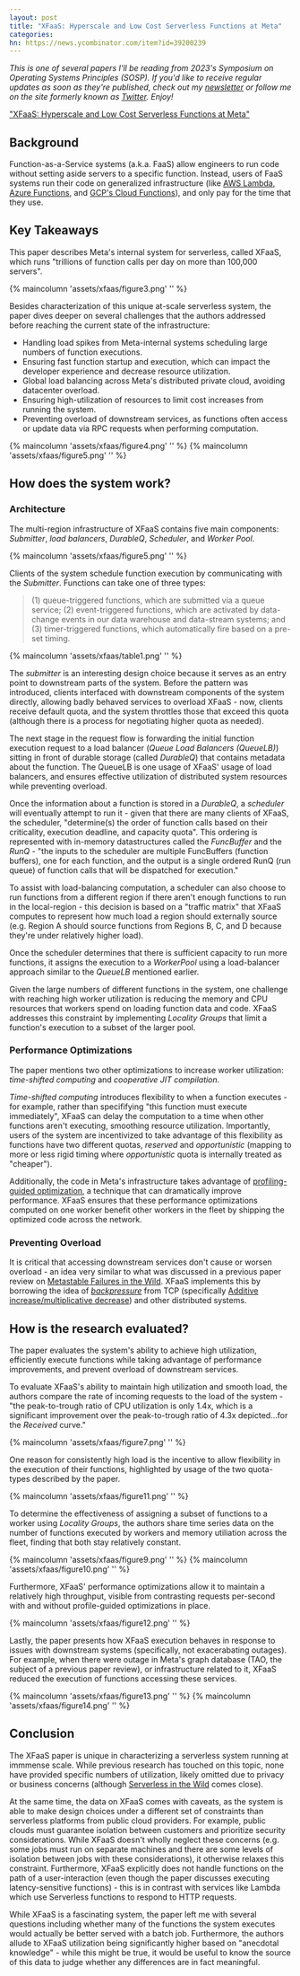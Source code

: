 ```yaml
---
layout: post
title: "XFaaS: Hyperscale and Low Cost Serverless Functions at Meta"
categories:
hn: https://news.ycombinator.com/item?id=39200239
---
```


_This is one of several papers I'll be reading from 2023's Symposium on Operating Systems Principles (SOSP). If you'd like to receive regular updates as soon as they're published, check out my [newsletter](https://newsletter.micahlerner.com/) or follow me on the site formerly known as [Twitter](https://twitter.com/micahlerner). Enjoy!_

["XFaaS: Hyperscale and Low Cost Serverless Functions at Meta"](https://www.micahlerner.com/assets/papers/xfaas.pdf)

## Background

Function-as-a-Service systems (a.k.a. FaaS) allow engineers to run code without setting aside servers to a specific function. Instead, users of FaaS systems run their code on generalized infrastructure (like [AWS Lambda](https://aws.amazon.com/lambda/), [Azure Functions](https://azure.microsoft.com/en-us/products/functions), and [GCP's Cloud Functions](https://cloud.google.com/functions)), and only pay for the time that they use.

## Key Takeaways

This paper describes Meta's internal system for serverless, called XFaaS, which runs "trillions of function calls per day on more than 100,000 servers".

{% maincolumn 'assets/xfaas/figure3.png' '' %}

Besides characterization of this unique at-scale serverless system, the paper dives deeper on several challenges that the authors addressed before reaching the current state of the infrastructure:

- Handling load spikes from Meta-internal systems scheduling large numbers of function executions.
- Ensuring fast function startup and execution, which can impact the developer experience and decrease resource utilization.
- Global load balancing across Meta's distributed private cloud, avoiding datacenter overload.
- Ensuring high-utilization of resources to limit cost increases from running the system.
- Preventing overload of downstream services, as functions often access or update data via RPC requests when performing computation.

{% maincolumn 'assets/xfaas/figure4.png' '' %}
{% maincolumn 'assets/xfaas/figure5.png' '' %}

## How does the system work?

### Architecture

The multi-region infrastructure of XFaaS contains five main components: _Submitter_, _load balancers_, _DurableQ_, _Scheduler_, and _Worker Pool_.

{% maincolumn 'assets/xfaas/figure5.png' '' %}

Clients of the system schedule function execution by communicating with the _Submitter_. Functions can take one of three types:

> (1) queue-triggered functions, which are submitted via a queue service; (2) event-triggered functions, which are activated by data-change events in our data warehouse and data-stream systems; and (3) timer-triggered functions, which automatically fire based on a pre-set timing.

{% maincolumn 'assets/xfaas/table1.png' '' %}

The _submitter_ is an interesting design choice because it serves as an entry point to downstream parts of the system. Before the pattern was introduced, clients interfaced with downstream components of the system directly, allowing badly behaved services to overload XFaaS - now, clients receive default quota, and the system throttles those that exceed this quota (although there is a process for negotiating higher quota as needed).

The next stage in the request flow is forwarding the initial function execution request to a load balancer (_Queue Load Balancers (QueueLB)_) sitting in front of durable storage (called _DurableQ_) that contains metadata about the function. The QueueLB is one usage of XFaaS' usage of load balancers, and ensures effective utilization of distributed system resources while preventing overload.

Once the information about a function is stored in a _DurableQ_, a _scheduler_ will eventually attempt to run it - given that there are many clients of XFaaS, the scheduler, "determine(s) the order of function calls based on their criticality, execution deadline, and capacity quota". This ordering is represented with in-memory datastructures called the _FuncBuffer_ and the _RunQ_ - "the inputs to the scheduler are multiple FuncBuffers (function buffers), one for each function, and the output is a single ordered RunQ (run queue) of function calls that will be dispatched for execution."

To assist with load-balancing computation, a scheduler can also choose to run functions from a different region if there aren't enough functions to run in the local-region - this decision is based on a "traffic matrix" that XFaaS computes to represent how much load a region should externally source (e.g. Region A should source functions from Regions B, C, and D because they're under relatively higher load).

Once the scheduler determines that there is sufficient capacity to run more functions, it assigns the execution to a _WorkerPool_ using a load-balancer approach similar to the _QueueLB_ mentioned earlier.

Given the large numbers of different functions in the system, one challenge with reaching high worker utilization is reducing the memory and CPU resources that workers spend on loading function data and code. XFaaS addresses this constraint by implementing _Locality Groups_ that limit a function's execution to a subset of the larger pool.

### Performance Optimizations

The paper mentions two other optimizations to increase worker utilization: _time-shifted computing_ and _cooperative JIT compilation_.

_Time-shifted computing_ introduces flexibility to when a function executes - for example, rather than specififying "this function must execute immediately", XFaaS can delay the computation to a time when other functions aren't executing, smoothing resource utilization. Importantly, users of the system are incentivized to take advantage of this flexibility as functions have two different quotas, _reserved_ and _opportunistic_ (mapping to more or less rigid timing where _opportunistic_ quota is internally treated as "cheaper").

Additionally, the code in Meta's infrastructure takes advantage of [profiling-guided optimization](https://blog.acolyer.org/2018/08/08/hhvm-jit-a-profile-guided-region-based-compiler-for-php-and-hack/), a technique that can dramatically improve performance. XFaaS ensures that these performance optimizations computed on one worker benefit other workers in the fleet by shipping the optimized code across the network.

### Preventing Overload

It is critical that accessing downstream services don't cause or worsen overload - an idea very similar to what was discussed in a previous paper review on [Metastable Failures in the Wild](https://www.micahlerner.com/2022/07/11/metastable-failures-in-the-wild.html). XFaaS implements this by borrowing the idea of [_backpressure_](https://medium.com/@jayphelps/backpressure-explained-the-flow-of-data-through-software-2350b3e77ce7) from TCP (specifically [Additive increase/multiplicative decrease](https://en.wikipedia.org/wiki/Additive_increase/multiplicative_decrease)) and other distributed systems.

## How is the research evaluated?

The paper evaluates the system's ability to achieve high utilization, efficiently execute functions while taking advantage of performance improvements, and prevent overload of downstream services.

To evaluate XFaaS's ability to maintain high utilization and smooth load, the authors compare the rate of incoming requests to the load of the system - "the peak-to-trough ratio of CPU utilization is only 1.4x, which is a significant improvement over the peak-to-trough ratio of 4.3x depicted...for the _Received_ curve."


{% maincolumn 'assets/xfaas/figure7.png' '' %}

One reason for consistently high load is the incentive to allow flexibility in the execution of their functions, highlighted by usage of the two quota-types described by the paper.

{% maincolumn 'assets/xfaas/figure11.png' '' %}

To determine the effectiveness of assigning a subset of functions to a worker using _Locality Groups_, the authors share time series data on the number of functions executed by workers and memory utiliation across the fleet, finding that both stay relatively constant.


{% maincolumn 'assets/xfaas/figure9.png' '' %}
{% maincolumn 'assets/xfaas/figure10.png' '' %}

Furthermore, XFaaS' performance optimizations allow it to maintain a relatively high throughput, visible from contrasting requests per-second with and without profile-guided optimizations in place.

{% maincolumn 'assets/xfaas/figure12.png' '' %}

Lastly, the paper presents how XFaaS execution behaves in response to issues with downstream systems (specifically, not exacerabating outages). For example, when there were outage in Meta's graph database (TAO, the subject of a previous paper review), or infrastructure related to it, XFaaS reduced the execution of functions accessing these services.

{% maincolumn 'assets/xfaas/figure13.png' '' %}
{% maincolumn 'assets/xfaas/figure14.png' '' %}

## Conclusion

The XFaaS paper is unique in characterizing a serverless system running at immmense scale. While previous research has touched on this topic, none have provided specific numbers of utilization, likely omitted due to privacy or business concerns (although [Serverless in the Wild](https://www.usenix.org/conference/atc20/presentation/shahrad) comes close).

At the same time, the data on XFaaS comes with caveats, as the system is able to make design choices under a different set of constraints than serverless platforms from public cloud providers. For example, public clouds must guarantee isolation between customers and prioritize security considerations. While XFaaS doesn't wholly neglect these concerns (e.g. some jobs must run on separate machines and there are some levels of isolation between jobs with these considerations), it otherwise relaxes this constraint. Furthermore, XFaaS explicitly does not handle functions on the path of a user-interaction (even though the paper discusses executing latency-sensitive functions) - this is in contrast with services like Lambda which use Serverless functions to respond to HTTP requests.

While XFaaS is a fascinating system, the paper left me with several questions including whether many of the functions the system executes would actually be better served with a batch job. Furthermore, the authors allude to XFaaS utilization being significantly higher based on "anecdotal knowledge" - while this might be true, it would be useful to know the source of this data to judge whether any differences are in fact meaningful.